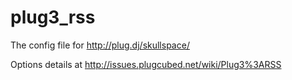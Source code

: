 plug3_rss
=========

The config file for http://plug.dj/skullspace/

Options details at http://issues.plugcubed.net/wiki/Plug3%3ARSS
